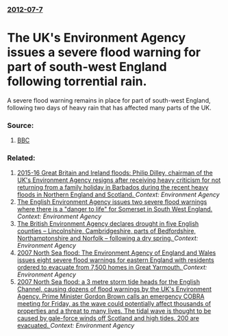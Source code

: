 ### [2012-07-7](/news/2012/07/7/index.md)

# The UK's Environment Agency issues a severe flood warning for part of south-west England following torrential rain. 

A severe flood warning remains in place for part of south-west England, following two days of heavy rain that has affected many parts of the UK.


### Source:

1. [BBC](http://www.bbc.co.uk/news/uk-18750430)

### Related:

1. [2015-16 Great Britain and Ireland floods: Philip Dilley, chairman of the UK's Environment Agency resigns after receiving heavy criticism for not returning from a family holiday in Barbados during the recent heavy floods in Northern England and Scotland. ](/news/2016/01/11/2015-16-great-britain-and-ireland-floods-philip-dilley-chairman-of-the-uk-s-environment-agency-resigns-after-receiving-heavy-criticism-f.md) _Context: Environment Agency_
2. [The English Environment Agency issues two severe flood warnings where there is a "danger to life" for Somerset in South West England. ](/news/2014/02/6/the-english-environment-agency-issues-two-severe-flood-warnings-where-there-is-a-danger-to-life-for-somerset-in-south-west-england.md) _Context: Environment Agency_
3. [The British Environment Agency declares drought in five English counties &ndash; Lincolnshire, Cambridgeshire, parts of Bedfordshire, Northamptonshire and Norfolk &ndash; following a dry spring. ](/news/2011/06/10/the-british-environment-agency-declares-drought-in-five-english-counties-ndash-lincolnshire-cambridgeshire-parts-of-bedfordshire-northa.md) _Context: Environment Agency_
4. [ 2007 North Sea flood: The Environment Agency of England and Wales issues eight severe flood warnings for eastern England with residents ordered to evacuate from 7,500 homes in Great Yarmouth. ](/news/2007/11/9/2007-north-sea-flood-the-environment-agency-of-england-and-wales-issues-eight-severe-flood-warnings-for-eastern-england-with-residents-ord.md) _Context: Environment Agency_
5. [ 2007 North Sea flood: a 3 metre storm tide heads for the English Channel, causing dozens of flood warnings by the UK's Environment Agency. Prime Minister Gordon Brown calls an emergency COBRA meeting for Friday, as the wave could potentially affect thousands of properties and a threat to many lives. The tidal wave is thought to be caused by gale-force winds off Scotland and high tides. 200 are evacuated. ](/news/2007/11/8/2007-north-sea-flood-a-3-metre-storm-tide-heads-for-the-english-channel-causing-dozens-of-flood-warnings-by-the-uk-s-environment-agency.md) _Context: Environment Agency_
